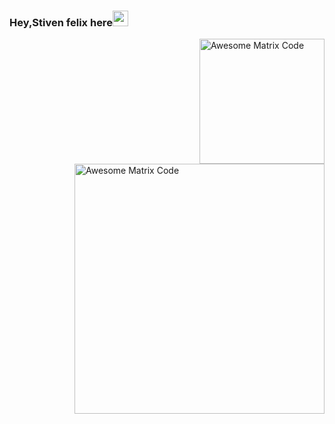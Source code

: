 ### Hey,Stiven felix here<img src="https://media.giphy.com/media/hvRJCLFzcasrR4ia7z/giphy.gif" width="25px">

<img src = 'https://miro.medium.com/v2/resize:fit:720/1*5xZ0WVymzQApXjrq-I3AMA.png' alt = 'Awesome Matrix Code' align='right' width='200px'  heigth='800px'/>
<img src = 'https://github.com/MarikIshtar007/MarikIshtar007/blob/master/images/react.svg' alt = 'Awesome Matrix Code' align='right' width='400px'/>



<!--
**felixstiven/felixstiven** is a ✨ _special_ ✨ repository because its `README.md` (this file) appears on your GitHub profile.

Here are some ideas to get you started:

- 🔭 I’m currently working on ...
- 🌱 I’m currently learning ...
- 👯 I’m looking to collaborate on ...
- 🤔 I’m looking for help with ...
- 💬 Ask me about ...
- 📫 How to reach me: ...
- 😄 Pronouns: ...
- ⚡ Fun fact: ...
-->
